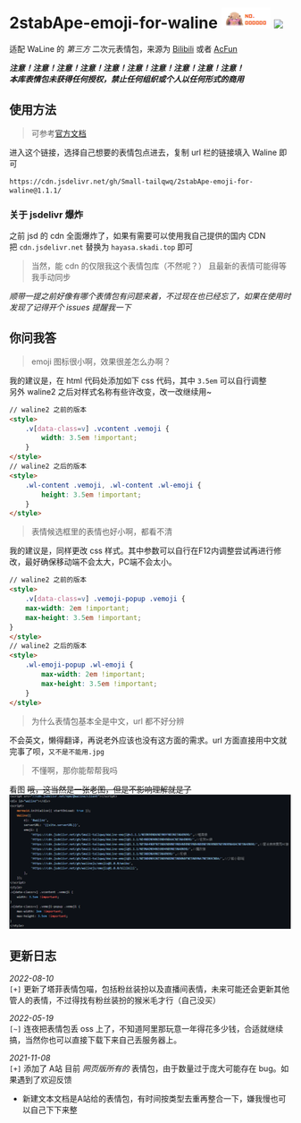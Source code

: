 # 2stabApe-emoji-for-waline ![logo](logo.png) [![](https://data.jsdelivr.com/v1/package/gh/Small-tailqwq/2stabApe-emoji-for-waline/badge)](https://www.jsdelivr.com/package/gh/Small-tailqwq/2stabApe-emoji-for-waline)
适配 WaLine 的 *第三方* 二次元表情包，来源为 [Bilibili](https://www.bilibili.com) 或者 [AcFun](https://acfun.cn) 


  
***注意！注意！注意！注意！注意！注意！注意！注意！注意！注意！***  
***本库表情包未获得任何授权，禁止任何组织或个人以任何形式的商用***

## 使用方法  

> 可参考[官方文档](https://waline.js.org/reference/component.html#emoji)  

进入这个链接，选择自己想要的表情包点进去，复制 url 栏的链接填入 Waline 即可  
```
https://cdn.jsdelivr.net/gh/Small-tailqwq/2stabApe-emoji-for-waline@1.1.1/
```

### 关于 jsdelivr 爆炸

之前 jsd 的 cdn 全面爆炸了，如果有需要可以使用我自己提供的国内 CDN  
把 `cdn.jsdelivr.net` 替换为 `hayasa.skadi.top` 即可
> 当然，能 cdn 的仅限我这个表情包库（不然呢？）
且最新的表情可能得等我手动同步


*顺带一提之前好像有哪个表情包有问题来着，不过现在也已经忘了，如果在使用时发现了记得开个 issues 提醒我一下*


## 你问我答

> emoji 图标很小啊，效果很差怎么办啊？  

我的建议是，在 html 代码处添加如下 css 代码，其中 `3.5em` 可以自行调整  
另外 waline2 之后对样式名称有些许改变，改一改继续用~

```html
// waline2 之前的版本
<style>
    .v[data-class=v] .vcontent .vemoji {
        width: 3.5em !important;
    }
</style>
// waline2 之后的版本
<style>
    .wl-content .vemoji, .wl-content .wl-emoji {
        height: 3.5em !important;
    }
</style>
```
> 表情候选框里的表情也好小啊，都看不清

我的建议是，同样更改 css 样式。其中参数可以自行在F12内调整尝试再进行修改，最好确保移动端不会太大，PC端不会太小。
```html
// waline2 之前的版本
<style>
    .v[data-class=v] .vemoji-popup .vemoji {
    max-width: 2em !important;
    max-height: 3.5em !important;
}
</style>
// waline2 之后的版本
<style>
    .wl-emoji-popup .wl-emoji {
        max-width: 2em !important;
        max-height: 3.5em !important;
    }
</style>
```

> 为什么表情包基本全是中文，url 都不好分辨

不会英文，懒得翻译，再说老外应该也没有这方面的需求。url 方面直接用中文就完事了呗，`又不是不能用.jpg`  

> 不懂啊，那你能帮帮我吗

看图 
~~哦，这当然是一张老图，但是不影响理解就是了~~ 
![截图001](/%E6%88%AA%E5%9B%BE001.png)

## 更新日志

*2022-08-10*  
`[+]` 更新了塔菲表情包喵，包括粉丝装扮以及直播间表情，未来可能还会更新其他管人的表情，不过得找有粉丝装扮的猴米毛才行（自己没买）

*2022-05-19*  
`[~]` 连夜把表情包丢 oss 上了，不知道阿里那玩意一年得花多少钱，合适就继续搞，当然你也可以直接下载下来自己丢服务器上。  



*2021-11-08*  
`[+]` 添加了 A站 目前 *网页版所有的* 表情包，由于数量过于庞大可能存在 bug。如果遇到了欢迎反馈    
* 新建文本文档是A站给的表情包，有时间按类型去重再整合一下，嫌我慢也可以自己下下来整
